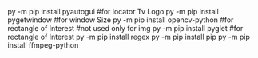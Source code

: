 py -m pip install pyautogui	#for locator Tv Logo
py -m pip install pygetwindow 	#for window Size
py -m pip install opencv-python #for rectangle of Interest #not used only for img
py -m pip install pyglet #for rectangle of Interest
py -m pip install regex
py -m pip install pip
py -m pip install ffmpeg-python